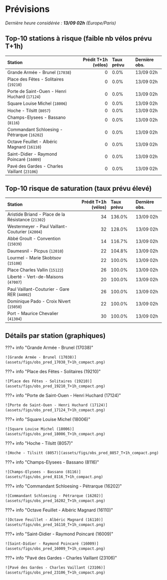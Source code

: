 # Prévisions

*Dernière heure considérée : **13/09 02h** (Europe/Paris)*

## Top-10 stations à risque (faible nb vélos prévu T+1h)

| Station                                       |   Prédit T+1h (vélos) | Taux prévu   | Dernière obs.   |
|:----------------------------------------------|----------------------:|:-------------|:----------------|
| Grande Armée - Brunel (`17038`)               |                     0 | 0.0%         | 13/09 02h       |
| Place des Fêtes - Solitaires (`19210`)        |                     0 | 0.0%         | 13/09 02h       |
| Porte de Saint-Ouen - Henri Huchard (`17124`) |                     0 | 0.0%         | 13/09 02h       |
| Square Louise Michel (`18006`)                |                     0 | 0.0%         | 13/09 02h       |
| Hoche - Tilsitt (`8057`)                      |                     0 | 0.0%         | 13/09 02h       |
| Champs-Elysees - Bassano (`8116`)             |                     0 | 0.0%         | 13/09 02h       |
| Commandant Schloesing - Pétrarque (`16202`)   |                     0 | 0.0%         | 13/09 02h       |
| Octave Feuillet - Albéric Magnard (`16110`)   |                     0 | 0.0%         | 13/09 02h       |
| Saint-Didier - Raymond Poincaré (`16009`)     |                     0 | 0.0%         | 13/09 02h       |
| Pavé des Gardes - Charles Vaillant (`23106`)  |                     0 | 0.0%         | 13/09 02h       |

## Top-10 risque de saturation (taux prévu élevé)

| Station                                            |   Prédit T+1h (vélos) | Taux prévu   | Dernière obs.   |
|:---------------------------------------------------|----------------------:|:-------------|:----------------|
| Aristide Briand - Place de la Résistance (`21302`) |                    34 | 136.0%       | 13/09 02h       |
| Westermeyer - Paul Vaillant-Couturier (`42004`)    |                    32 | 128.0%       | 13/09 02h       |
| Abbé Groult - Convention (`15039`)                 |                    14 | 116.7%       | 13/09 02h       |
| Daumesnil - Picpus (`12010`)                       |                    22 | 104.8%       | 13/09 02h       |
| Lourmel - Marie Skobtsov (`15108`)                 |                    22 | 100.0%       | 13/09 02h       |
| Place Charles Vallin (`15122`)                     |                    26 | 100.0%       | 13/09 02h       |
| Liberté - Vert-de-Maisons (`47007`)                |                    20 | 100.0%       | 13/09 02h       |
| Paul Vaillant-Couturier - Gare RER (`44002`)       |                    26 | 100.0%       | 13/09 02h       |
| Dominique Pado - Croix Nivert (`15050`)            |                    22 | 100.0%       | 13/09 02h       |
| Port - Maurice Chevalier (`41304`)                 |                    30 | 100.0%       | 13/09 02h       |

## Détails par station (graphiques)

???+ info "Grande Armée - Brunel (17038)"

    ![Grande Armée - Brunel (17038)](assets/figs/obs_pred_17038_T+1h_compact.png)

???+ info "Place des Fêtes - Solitaires (19210)"

    ![Place des Fêtes - Solitaires (19210)](assets/figs/obs_pred_19210_T+1h_compact.png)

???+ info "Porte de Saint-Ouen - Henri Huchard (17124)"

    ![Porte de Saint-Ouen - Henri Huchard (17124)](assets/figs/obs_pred_17124_T+1h_compact.png)

???+ info "Square Louise Michel (18006)"

    ![Square Louise Michel (18006)](assets/figs/obs_pred_18006_T+1h_compact.png)

???+ info "Hoche - Tilsitt (8057)"

    ![Hoche - Tilsitt (8057)](assets/figs/obs_pred_8057_T+1h_compact.png)

???+ info "Champs-Elysees - Bassano (8116)"

    ![Champs-Elysees - Bassano (8116)](assets/figs/obs_pred_8116_T+1h_compact.png)

???+ info "Commandant Schloesing - Pétrarque (16202)"

    ![Commandant Schloesing - Pétrarque (16202)](assets/figs/obs_pred_16202_T+1h_compact.png)

???+ info "Octave Feuillet - Albéric Magnard (16110)"

    ![Octave Feuillet - Albéric Magnard (16110)](assets/figs/obs_pred_16110_T+1h_compact.png)

???+ info "Saint-Didier - Raymond Poincaré (16009)"

    ![Saint-Didier - Raymond Poincaré (16009)](assets/figs/obs_pred_16009_T+1h_compact.png)

???+ info "Pavé des Gardes - Charles Vaillant (23106)"

    ![Pavé des Gardes - Charles Vaillant (23106)](assets/figs/obs_pred_23106_T+1h_compact.png)

